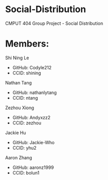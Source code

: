 # Social-Distribution
CMPUT 404 Group Project - Social Distribution

# Members:

Shi Ning Le 
* GitHub: Codyle212 
* CCID: shining

Nathan Tang 
* GitHub: nathanlytang 
* CCID: ntang

Zezhou Xiong 
* GitHub: Andyxzz2 
* CCID: zezhou

Jackie Hu 
* GitHub: Jackie-Who 
* CCID: yhu2

Aaron Zhang 
* GitHub: aaronz1999 
* CCID: bolun1
